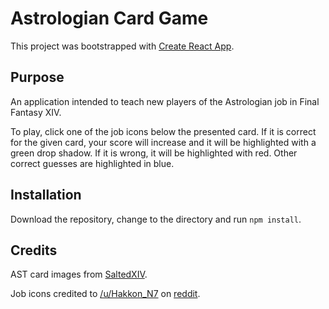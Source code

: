 # Astrologian Card Game

This project was bootstrapped with [Create React App](https://github.com/facebook/create-react-app).

## Purpose

An application intended to teach new players of the Astrologian job in Final Fantasy XIV.

To play, click one of the job icons below the presented card. If it is correct for the given card, your score will increase and it will be highlighted with a green drop shadow. If it is wrong, it will be highlighted with red. Other correct guesses are highlighted in blue.

## Installation

Download the repository, change to the directory and run `npm install`.

## Credits

AST card images from [SaltedXIV](https://saltedxiv.com/ast/ast-opener).

Job icons credited to [/u/Hakkon_N7](https://www.reddit.com/user/Hakkon_N7) on [reddit](https://www.reddit.com/r/ffxiv/comments/puccd2/i_upscaled_all_job_icons_using_ai_and_photoshop/he1y5a1/).
